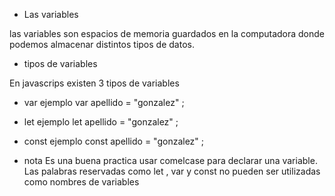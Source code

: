 * Las variables

las variables son espacios de memoria guardados en la computadora donde podemos almacenar distintos tipos de 
datos.

* tipos de variables

En javascrips existen 3 tipos de variables

* var 
ejemplo  var apellido = "gonzalez" ;
* let
ejemplo let apellido = "gonzalez" ;
* const
ejemplo  const apellido = "gonzalez" ; 

* nota 
Es una buena practica usar comelcase para declarar una variable.
Las palabras reservadas como let , var y const no pueden ser utilizadas como nombres de variables

